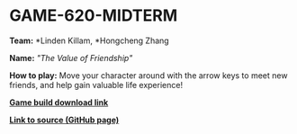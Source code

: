 # GAME-620-MIDTERM

**Team:**
*Linden Killam, 
*Hongcheng Zhang

**Name:**
_"The Value of Friendship"_

**How to play:** 
Move your character around with the arrow keys to meet new friends, and help gain valuable life experience!

[**Game build download link**](https://drive.google.com/drive/folders/1lpG_b1rpPKn1bmyNnC11zvmoDktkAq7s?usp=sharing) 

[**Link to source (GitHub page)**](https://github.com/Zhang-Ale/GAME-620-MIDTERM/tree/main/) 

